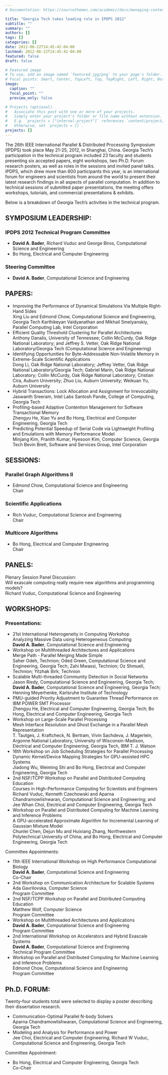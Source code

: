 ```yaml
---
# Documentation: https://sourcethemes.com/academic/docs/managing-content/

title: "Georgia Tech takes leading role in IPDPS 2012"
subtitle: ""
summary: ""
authors: []
tags: []
categories: []
date: 2012-06-22T14:45:42-04:00
lastmod: 2012-06-22T14:45:42-04:00
featured: false
draft: false

# Featured image
# To use, add an image named `featured.jpg/png` to your page's folder.
# Focal points: Smart, Center, TopLeft, Top, TopRight, Left, Right, BottomLeft, Bottom, BottomRight.
image:
  caption: ""
  focal_point: ""
  preview_only: false

# Projects (optional).
#   Associate this post with one or more of your projects.
#   Simply enter your project's folder or file name without extension.
#   E.g. `projects = ["internal-project"]` references `content/project/deep-learning/index.md`.
#   Otherwise, set `projects = []`.
projects: []
---
```


The 26th IEEE International Parallel & Distributed Processing Symposium (IPDPS) took place May 21-25, 2012, in Shanghai, China. Georgia
Tech’s participation in the technical program included 23 faculty and students presenting six accepted papers, eight workshops, two Ph.D. Forum
research posters, as well as roles in the sessions and invited panel talks. IPDPS, which drew more than 600 participants this year, is an
international forum for engineers and scientists from around the world to present their latest research findings in all aspects of parallel computation.
In addition to technical sessions of submitted paper presentations, the meeting offers workshops, tutorials, and commercial presentations &
exhibits.

Below is a breakdown of Georgia Tech’s activities in the technical program.

## SYMPOSIUM LEADERSHIP: ##

### IPDPS 2012 Technical Program Committee ###

* **David A. Bader**, Richard Vuduc and George Biros, Computational Science and Engineering
* Bo Hong, Electrical and Computer Engineering

### Steering Committee ###

* **David A. Bader**, Computational Science and Engineering

## PAPERS: ##

* Improving the Performance of Dynamical Simulations Via Multiple Right-Hand Sides   
Xing Liu and Edmond Chow, Computational Science and Engineering, Georgia Tech
Karthikeyan Vaidyanathan and Mikhail Smelyanskiy, Parallel Computing Lab, Intel Corporation
* Efficient Quality Threshold Clustering for Parallel Architectures   
Anthony Danalis, University of Tennessee; Collin McCurdy, Oak Ridge National Laboratory; and Jeffrey S. Vetter, Oak Ridge National
Laboratory/Georgia Tech (Computational Science and Engineering)
* Identifying Opportunities for Byte-Addressable Non-Volatile Memory in Extreme-Scale Scientific Applications   
Dong Li, Oak Ridge National Laboratory; Jeffrey Vetter, Oak Ridge National Laboratory/Georgia Tech; Gabriel Marin, Oak Ridge National
Laboratory; Collin McCurdy, Oak Ridge National Laboratory; Cristian Cira, Auburn University; Zhuo Liu, Auburn University; Weikuan Yu, Auburn
University
* Hybrid Transactions: Lock Allocation and Assignment for Irrevocability   
Jaswanth Sreeram, Intel Labs
Santosh Pande, College of Computing, Georgia Tech
* Profiling-based Adaptive Contention Management for Software Transactional Memory   
Zhengyu He, Xiao Yu and Bo Hong, Electrical and Computer Engineering, Georgia Tech
* Predicting Potential Speedup of Serial Code via Lightweight Profiling and Emulations with Memory Performance Model   
Minjang Kim, Pranith Kumar, Hyesoon Kim, Computer Science, Georgia Tech
Bevin Brett, Software and Services Group, Intel Corporation

## SESSIONS: ##

### Parallel Graph Algorithms II ###

* Edmond Chow, Computational Science and Engineering   
Chair

### Scientific Applications ###

* Rich Vuduc, Computational Science and Engineering   
Chair

### Multicore Algorithms ###

* Bo Hong, Electrical and Computer Engineering   
Chair

## PANELS: ##

Plenary Session Panel Discussion:   
Will exascale computing really require new algorithms and programming models?   
Richard Vuduc, Computational Science and Engineering

## WORKSHOPS: ##

### Presentations: ###

* 21st International Heterogeneity in Computing Workshop   
Analyzing Massive Data using Heterogeneous Computing   
**David A. Bader**, Computational Science and Engineering
* Workshop on Multithreaded Architectures and Applications   
Merge Path - Parallel Merging Made Simple   
Saher Odeh, Technion; Oded Green, Computational Science and Engineering, Georgia Tech; Zahi Mwassi, Technion; Oz Shmueli, Technion;
Yitzhak Birk, Technion
* Scalable Multi-threaded Community Detection in Social Networks   
Jason Riedy, Computational Science and Engineering, Georgia Tech; **David A. Bader**, Computational Science and Engineering, Georgia Tech;
Henning Meyerhenke, Karlsruhe Institute of Technology
* PMU-guided Priority Adjustment to Guarantee Thread Performance on IBM POWER SMT Processor   
Zhengyu He, Electrical and Computer Engineering, Georgia Tech; Bo Hong, Electrical and Computer Engineering, Georgia Tech
* Workshop on Large-Scale Parallel Processing   
Mesh Interface Resolution and Ghost Exchange in a Parallel Mesh Representation   
T. Tautges, J. Kraftcheck, N. Bertram, Vivin Sachdeva, J. Magerlein, Argonne National Laboratory, University of Wisconsin-Madison, Electrical and
Computer Engineering, Georgia Tech, IBM T. J. Watson
* 16th Workshop on Job Scheduling Strategies for Parallel Processing   
Dynamic Kernel/Device Mapping Strategies for GPU-assisted HPC Systems   
Jiadong Wu, Weiming Shi and Bo Hong, Electrical and Computer Engineering, Georgia Tech
* 2nd NSF/TCPP Workshop on Parallel and Distributed Computing Education   
Courses in High-Performance Computing for Scientists and Engineers   
Richard Vuduc, Kenneth Czechowski and Aparna Chandramowlishwaran, Computational Science and Engineering; and Jee Whan Choi, Electrical
and Computer Engineering, Georgia Tech
* Workshop on Parallel and Distributed Computing for Machine Learning and Inference Problems   
A GPU-accelerated Approximate Algorithm for Incremental Learning of Gaussian Mixture Model   
Chunlei Chen, Dejun Mu and Huixiang Zhang, Northwestern Polytechnical University of China; and Bo Hong, Electrical and Computer Engineering,
Georgia Tech

Committee Appointments:

* 11th IEEE International Workshop on High Performance Computational Biology   
**David A. Bader**, Computational Science and Engineering   
Co-Chair
* 2nd Workshop on Communication Architecture for Scalable Systems   
Ada Gavrilovska, Computer Science   
Program Committee
* 2nd NSF/TCPP Workshop on Parallel and Distributed Computing Education   
Matthew Wolf, Computer Science   
Program Committee
* Workshop on Multithreaded Architectures and Applications   
**David A. Bader**, Computational Science and Engineering   
Program Committee
* 2nd International Workshop on Accelerators and Hybrid Exascale Systems   
**David A. Bader**, Computational Science and Engineering   
Technical Program Committee
* Workshop on Parallel and Distributed Computing for Machine Learning and Inference Problems   
Edmond Chow, Computational Science and Engineering   
Program Committee

## Ph.D. FORUM: ##
Twenty-four students total were selected to display a poster describing their dissertation research.

* Communication-Optimal Parallel N-body Solvers   
Aparna Chandramowlishwaran, Computational Science and Engineering, Georgia Tech
* Modeling and Analysis for Performance and Power   
Jee Choi, Electrical and Computer Engineering; Richard W Vuduc, Computational Science and Engineering, Georgia Tech

Committee Appointment:

* Bo Hong, Electrical and Computer Engineering, Georgia Tech   
Co-Chair
